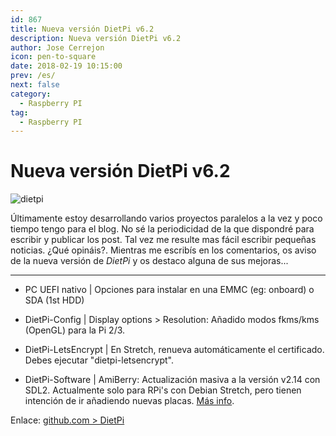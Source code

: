 ```yaml
---
id: 867
title: Nueva versión DietPi v6.2
description: Nueva versión DietPi v6.2
author: Jose Cerrejon
icon: pen-to-square
date: 2018-02-19 10:15:00
prev: /es/
next: false
category:
  - Raspberry PI
tag:
  - Raspberry PI
---
```


# Nueva versión DietPi v6.2

![dietpi](/images/2018/02/dietpi.png)

Últimamente estoy desarrollando varios proyectos paralelos a la vez y poco tiempo tengo para el blog. No sé la periodicidad de la que dispondré para escribir y publicar los post. Tal vez me resulte mas fácil escribir pequeñas noticias. ¿Qué opináis?. Mientras me escribís en los comentarios, os aviso de la nueva versión de *DietPi* y os destaco alguna de sus mejoras...

- - -

* PC UEFI nativo | Opciones para instalar en una EMMC (eg: onboard) o SDA (1st HDD)

* DietPi-Config | Display options > Resolution: Añadido modos fkms/kms (OpenGL) para la Pi 2/3.

* DietPi-LetsEncrypt | En Stretch, renueva automáticamente el certificado. Debes ejecutar "dietpi-letsencrypt".

* DietPi-Software | AmiBerry: Actualización masiva a la versión v2.14 con SDL2. Actualmente solo para RPi's con Debian Stretch, pero tienen intención de ir añadiendo nuevas placas. [Más info](http://dietpi.com/phpbb/viewtopic.php?f=8&t=5&p=64#p64).

Enlace: [github.com > DietPi](https://github.com/Fourdee/DietPi/pull/1532#issue-169843265)